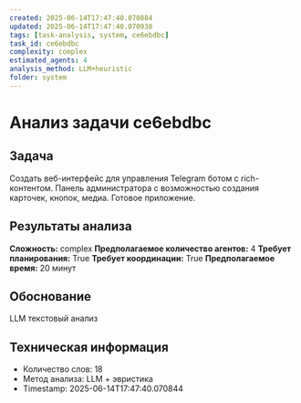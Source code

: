 ```yaml
---
created: 2025-06-14T17:47:40.070884
updated: 2025-06-14T17:47:40.070938
tags: [task-analysis, system, ce6ebdbc]
task_id: ce6ebdbc
complexity: complex
estimated_agents: 4
analysis_method: LLM+heuristic
folder: system
---
```


# Анализ задачи ce6ebdbc

## Задача
Создать веб-интерфейс для управления Telegram ботом с rich-контентом. Панель администратора с возможностью создания карточек, кнопок, медиа. Готовое приложение.

## Результаты анализа

**Сложность:** complex
**Предполагаемое количество агентов:** 4
**Требует планирования:** True
**Требует координации:** True
**Предполагаемое время:** 20 минут

## Обоснование
LLM текстовый анализ

## Техническая информация
- Количество слов: 18
- Метод анализа: LLM + эвристика
- Timestamp: 2025-06-14T17:47:40.070844
